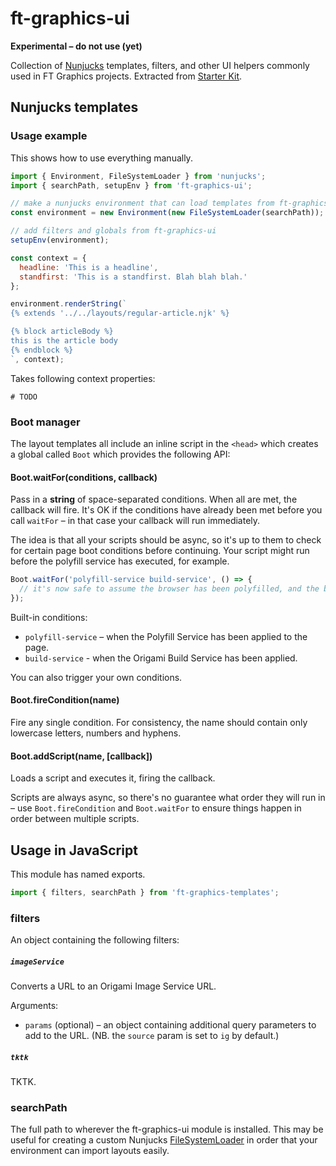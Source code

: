 # ft-graphics-ui

**Experimental – do not use (yet)**

Collection of [Nunjucks](https://mozilla.github.io/nunjucks/templating.html) templates, filters, and other UI helpers commonly used in FT Graphics projects. Extracted from [Starter Kit](https://github.com/ft-interactive/starter-kit).

## Nunjucks templates

### Usage example

This shows how to use everything manually.

```js
import { Environment, FileSystemLoader } from 'nunjucks';
import { searchPath, setupEnv } from 'ft-graphics-ui';

// make a nunjucks environment that can load templates from ft-graphics-ui
const environment = new Environment(new FileSystemLoader(searchPath));

// add filters and globals from ft-graphics-ui
setupEnv(environment);

const context = {
  headline: 'This is a headline',
  standfirst: 'This is a standfirst. Blah blah blah.'
};

environment.renderString(`
{% extends '../../layouts/regular-article.njk' %}

{% block articleBody %}
this is the article body
{% endblock %}
`, context);
```

Takes following context properties:

```
# TODO
```

### Boot manager

The layout templates all include an inline script in the `<head>` which creates a global called `Boot` which provides the following API:

#### Boot.waitFor(conditions, callback)

Pass in a **string** of space-separated conditions. When all are met, the callback will fire. It's OK if the conditions have already been met before you call `waitFor` – in that case your callback will run immediately.

The idea is that all your scripts should be async, so it's up to them to check for certain page boot conditions before continuing. Your script might run before the polyfill service has executed, for example.

```js
Boot.waitFor('polyfill-service build-service', () => {
  // it's now safe to assume the browser has been polyfilled, and the build service's "Origami" global now exists
});
```

Built-in conditions:

- `polyfill-service` – when the Polyfill Service has been applied to the page.
- `build-service` - when the Origami Build Service has been applied.

You can also trigger your own conditions.

#### Boot.fireCondition(name)

Fire any single condition. For consistency, the name should contain only lowercase letters, numbers and hyphens.

#### Boot.addScript(name, [callback])

Loads a script and executes it, firing the callback.

Scripts are always async, so there's no guarantee what order they will run in – use `Boot.fireCondition` and `Boot.waitFor` to ensure things happen in order between multiple scripts.


## Usage in JavaScript

This module has named exports.

```js
import { filters, searchPath } from 'ft-graphics-templates';
```

### filters

An object containing the following filters:

##### `imageService`

Converts a URL to an Origami Image Service URL.

Arguments:
- `params` (optional) – an object containing additional query parameters to add to the URL. (NB. the `source` param is set to `ig` by default.)

##### `tktk`

TKTK.

### searchPath

The full path to wherever the ft-graphics-ui module is installed. This may be useful for creating a custom Nunjucks [FileSystemLoader](https://mozilla.github.io/nunjucks/api.html#filesystemloader) in order that your environment can import layouts easily.
